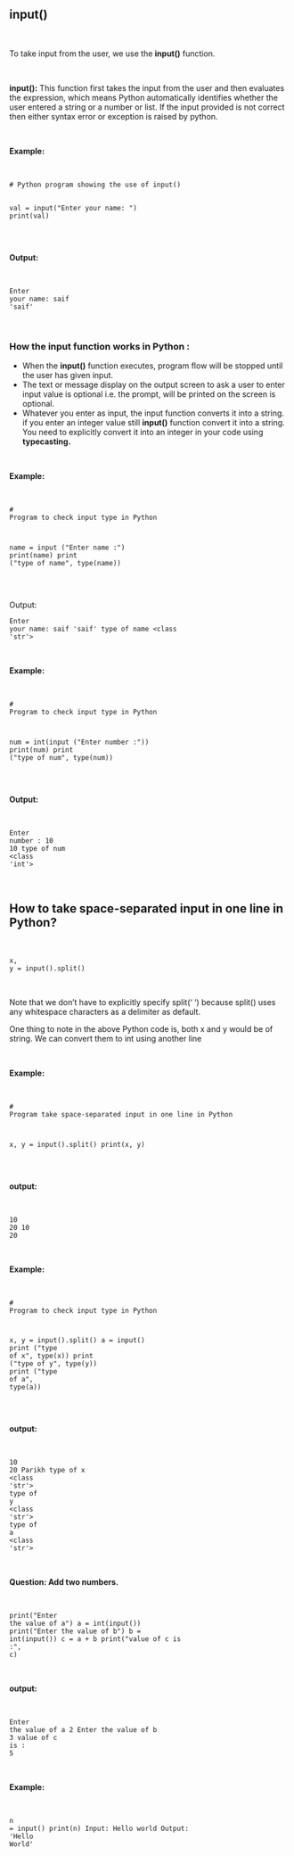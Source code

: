 <div _ngcontent-serverapp-c231="" class="note-body"><div _ngcontent-serverapp-c231="" class="body-text"><h2><strong>input()</strong></h2><p>&nbsp;</p><p>To take input from the user, we use the <strong>input()</strong> function.&nbsp;</p><p>&nbsp;</p><p><strong>input():</strong> This function first takes the input from the user and then evaluates the expression, which means Python automatically identifies whether the user entered a string or a number or list. If the input provided is not correct then either syntax error or exception is raised by python.</p><p>&nbsp;</p><p><strong>Example:</strong></p><p>&nbsp;</p><pre><code class="language-python hljs"><span class="hljs-comment"># Python program showing the use of input() </span>

val = input(<span class="hljs-string">"Enter your name: "</span>) 
print(val) </code></pre><p>&nbsp;</p><p><strong>Output:</strong></p><p>&nbsp;</p><pre><code class="language-python hljs">Enter your name: saif
<span class="hljs-string">'saif'</span></code></pre><p>&nbsp;</p><h3><strong>How the input function works in Python :</strong></h3><ul><li>When the <strong>input()</strong> function executes, program flow will be stopped until the user has given input.</li><li>The text or message display on the output screen to ask a user to enter input value is optional i.e. the prompt, will be printed on the screen is optional.</li><li>Whatever you enter as input, the input function converts it into a string. if you enter an integer value still <strong>input()</strong> function convert it into a string. You need to explicitly convert it into an integer in your code using <strong>typecasting.</strong></li></ul><p>&nbsp;</p><p><strong>Example:</strong></p><p>&nbsp;</p><pre><code class="language-python hljs"><span class="hljs-comment"># Program to check input type in Python</span>
 
name = input (<span class="hljs-string">"Enter name :"</span>) 
print(name) 
<span class="hljs-keyword">print</span> (<span class="hljs-string">"type of name"</span>, type(name)) </code></pre><p>&nbsp;</p><p>Output:</p><pre><code class="language-plaintext hljs">Enter your name: saif
'saif' 
type of name &lt;class 'str'&gt;</code></pre><p>&nbsp;</p><p><strong>Example:</strong></p><p>&nbsp;</p><pre><code class="language-python hljs"><span class="hljs-comment"># Program to check input type in Python </span>

num = int(input (<span class="hljs-string">"Enter number :"</span>))
print(num) 
<span class="hljs-keyword">print</span> (<span class="hljs-string">"type of num"</span>, type(num)) </code></pre><p>&nbsp;</p><p><strong>Output:</strong></p><p>&nbsp;</p><pre><code class="language-python hljs">Enter number : <span class="hljs-number">10</span>
<span class="hljs-number">10</span>
type of num &lt;<span class="hljs-class"><span class="hljs-keyword">class</span> '<span class="hljs-title">int</span>'&gt;</span></code></pre><p>&nbsp;</p><h2><strong>How to take space-separated input in one line in Python?</strong></h2><p>&nbsp;</p><pre><code class="language-python hljs">x, y = input().split() </code></pre><p>&nbsp;</p><p>Note that we don’t have to explicitly specify split(‘ ‘) because split() uses any whitespace characters as a delimiter as default.</p><p>One thing to note in the above Python code is, both x and y would be of string. We can convert them to int using another line</p><p>&nbsp;</p><p><strong>Example:</strong></p><p>&nbsp;</p><pre><code class="language-python hljs"><span class="hljs-comment"># Program take space-separated input in one line in Python</span>
 
x, y = input().split()
print(x, y) </code></pre><p>&nbsp;</p><p><strong>output:</strong></p><p>&nbsp;</p><pre><code class="language-python hljs"><span class="hljs-number">10</span> <span class="hljs-number">20</span>
<span class="hljs-number">10</span> <span class="hljs-number">20</span></code></pre><p>&nbsp;</p><p><strong>Example:</strong></p><p>&nbsp;</p><pre><code class="language-python hljs"><span class="hljs-comment"># Program to check input type in Python</span>
 
x, y = input().split()
a = input()
<span class="hljs-keyword">print</span> (<span class="hljs-string">"type of x"</span>, type(x))
<span class="hljs-keyword">print</span> (<span class="hljs-string">"type of y"</span>, type(y))
<span class="hljs-keyword">print</span> (<span class="hljs-string">"type of a"</span>, type(a))</code></pre><p>&nbsp;</p><p><strong>output:</strong></p><p>&nbsp;</p><pre><code class="language-python hljs"><span class="hljs-number">10</span> <span class="hljs-number">20</span>
Parikh
type of x &lt;<span class="hljs-class"><span class="hljs-keyword">class</span> '<span class="hljs-title">str</span>'&gt;
<span class="hljs-title">type</span> <span class="hljs-title">of</span> <span class="hljs-title">y</span> &lt;<span class="hljs-title">class</span> '<span class="hljs-title">str</span>'&gt;
<span class="hljs-title">type</span> <span class="hljs-title">of</span> <span class="hljs-title">a</span> &lt;<span class="hljs-title">class</span> '<span class="hljs-title">str</span>'&gt; </span></code></pre><p>&nbsp;</p><p><strong>Question: Add two numbers.</strong></p><p>&nbsp;</p><pre><code class="language-python hljs">print(<span class="hljs-string">"Enter the value of a"</span>)
a = int(input())
print(<span class="hljs-string">"Enter the value of b"</span>)
b = int(input())
c = a + b
print(<span class="hljs-string">"value of c is :"</span>, c)</code></pre><p>&nbsp;</p><p><strong>output:</strong></p><p>&nbsp;</p><pre><code class="language-python hljs">Enter the value of a
<span class="hljs-number">2</span>
Enter the value of b
<span class="hljs-number">3</span>
value of c <span class="hljs-keyword">is</span> : <span class="hljs-number">5</span></code></pre><p>&nbsp;</p><p><strong>Example:</strong></p><p>&nbsp;</p><pre><code class="language-python hljs">n = input()
print(n)
Input: Hello world
Output: <span class="hljs-string">'Hello World'</span></code></pre></div></div>